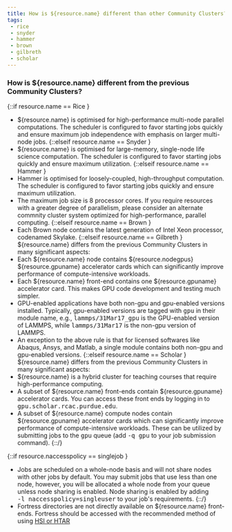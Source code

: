 ```yaml
---
title: How is ${resource.name} different than other Community Clusters?
tags:
 - rice
 - snyder
 - hammer
 - brown
 - gilbreth
 - scholar
---
```


### How is ${resource.name} different from the previous Community Clusters?

{::if resource.name == Rice }
* ${resource.name} is optimised for high-performance multi-node parallel computations. The scheduler is configured to favor starting jobs quickly and ensure maximum job independence with emphasis on larger multi-node jobs.
{::elseif resource.name == Snyder }
* ${resource.name} is optimised for large-memory, single-node life science computation. The scheduler is configured to favor starting jobs quickly and ensure maximum utilization.
{::elseif resource.name == Hammer }
* Hammer is optimised for loosely-coupled, high-throughput computation. The scheduler is configured to favor starting jobs quickly and ensure maximum utilization.
* The maximum job size is 8 processor cores. If you require resources with a greater degree of parallelism, please consider an alternate commnity cluster system optimized for high-performance, parallel computing.
{::elseif resource.name == Brown }
* Each Brown node contains the latest generation of Intel Xeon processor, codenamed Skylake.
{::elseif resource.name == Gilbreth }
${resource.name} differs from the previous Community Clusters in many significant aspects:
* Each ${resource.name} node contains ${resource.nodegpus} ${resource.gpuname} accelerator cards which can significantly improve performance of compute-intensive workloads.
* Each ${resource.name} front-end contains one ${resource.gpuname} accelerator card. This makes GPU code development and testing much simpler.
* GPU-enabled applications have both non-gpu and gpu-enabled versions installed. Typically, gpu-enabled versions are tagged with <kbd>gpu</kbd> in their module name, e.g., <kbd>lammps/31Mar17_gpu</kbd> is the GPU-enabled version of LAMMPS, while <kbd>lammps/31Mar17</kbd> is the non-gpu version of LAMMPS.
* An exception to the above rule is that for licensed softwares like Abaqus, Ansys, and Matlab, a single module contains both non-gpu and gpu-enabled versions.
{::elseif resource.name == Scholar }
${resource.name} differs from the previous Community Clusters in many significant aspects:
* ${resource.name} is a hybrid cluster for teaching courses that require high-performance computing.
* A subset of ${resource.name} front-ends contain ${resource.gpuname} accelerator cards. You can access these front ends by logging in to <kbd>gpu.scholar.rcac.purdue.edu</kbd>.
* A subset of ${resource.name} compute nodes contain ${resource.gpuname} accelerator cards which can significantly improve performance of compute-intensive workloads. These can be utilized by submitting jobs to the <kbd>gpu</kbd> queue (add <kbd>-q gpu</kbd> to your job submission command).
{::/}

{::if resource.naccesspolicy == singlejob }
* Jobs are scheduled on a whole-node basis and will not share nodes with other jobs by default. You may submit jobs that use less than one node, however, you will be allocated a whole node from your queue unless node sharing is enabled. Node sharing is enabled by adding <kbd>&#8209;l&nbsp;naccesspolicy=singleuser</kbd> to your job's requirements.
{::/}
* Fortress directories are not directly available on ${resource.name} front-ends. Fortress should be accessed with the recommended method of using [HSI or HTAR](/knowledge/fortress/storage/transfer)
